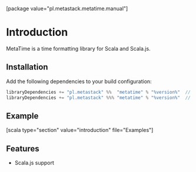 [package value="pl.metastack.metatime.manual"]
# Introduction
MetaTime is a time formatting library for Scala and Scala.js.

## Installation
Add the following dependencies to your build configuration:

```scala
libraryDependencies += "pl.metastack" %%  "metatime" % "%version%"  // Scala
libraryDependencies += "pl.metastack" %%% "metatime" % "%version%"  // Scala.js
```

## Example
[scala type="section" value="introduction" file="Examples"]

## Features
* Scala.js support

